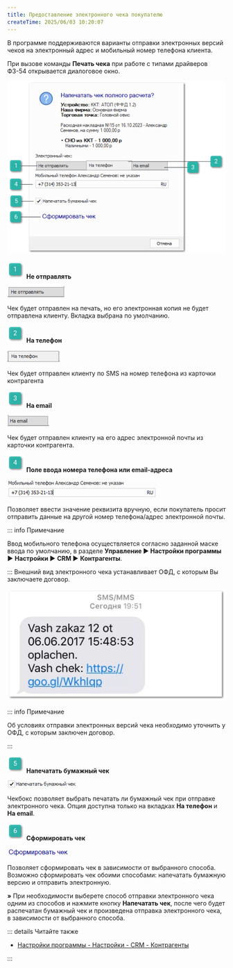 ```yaml
---
title: Предоставление электронного чека покупателю
createTime: 2025/06/03 10:20:07
---
```

В программе поддерживаются варианты отправки электронных версий чеков на электронный адрес и мобильный номер телефона клиента.

При вызове команды **Печать чека** при работе с типами драйверов ФЗ-54 открывается диалоговое окно.

![](../../assets/work/two/615.png)

![](../../assets/work/two/006.png) **Не отправлять**

![](../../assets/work/two/616.png)

Чек будет отправлен на печать, но его электронная копия не будет отправлена клиенту. Вкладка выбрана по умолчанию.

![](../../assets/work/two/008.png) **На телефон**

![](../../assets/work/two/617.png)

Чек будет отправлен клиенту по SMS на номер телефона из карточки контрагента

![](../../assets/work/two/009.png) **На email**

![](../../assets/work/two/618.png)

Чек будет отправлен клиенту на его адрес электронной почты из карточки контрагента.

![](../../assets/work/two/010.png) **Поле ввода номера телефона или email-адреса**

![](../../assets/work/two/619.png)

Позволяет ввести значение реквизита вручную, если покупатель просит отправить данные на другой номер телефона/адрес электронной почты.

::: info Примечание

Ввод мобильного телефона осуществляется согласно заданной маске ввода по умолчанию, в разделе **Управление ► Настройки программы ►** **Настройки ►** **CRM ►** **Контрагенты**.

:::
Внешний вид электронного чека устанавливает ОФД, с которым Вы заключаете договор.

![](../../assets/work/two/620.png)

::: info Примечание

Об условиях отправки электронных версий чека необходимо уточнить у ОФД, с которым заключен договор.

:::

![](../../assets/work/two/011.png) **Напечатать бумажный чек**

![](../../assets/work/two/621.png)

Чекбокс позволяет выбрать печатать ли бумажный чек при отправке электронного чека. Опция доступна только на вкладках **На телефон** и **На email**.

![](../../assets/work/two/012.png) **Сформировать чек**

![](../../assets/work/two/622.png)

Позволяет сформировать чек в зависимости от выбранного способа. Возможно сформировать чек обоими способами: напечатать бумажную версию и отправить электронную.

**»** При необходимости выберете способ отправки электронного чека одним из способов и нажмите кнопку **Напечатать чек**, после чего будет распечатан бумажный чек и произведена отправка электронного чека, в зависимости от выбранного способа.

::: details Читайте также

- [Настройки программы - Настройки - CRM - Контрагенты](../../specification/upravlenie/nastrojki_programmy/nastrojki/crm/kontragenty.md)

:::